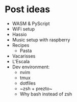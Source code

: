 # Post ideas
* WASM & PyScript
* WiFi setup
* Hassio
* Music setup with raspberry
* Recipes
    - Pasta
* Vacarisses
* L'Escala
* Dev environment:
    - nvim
    - tmux
    - dotfiles
    - ~zsh + prezto~
    - Why bash instead of zsh
